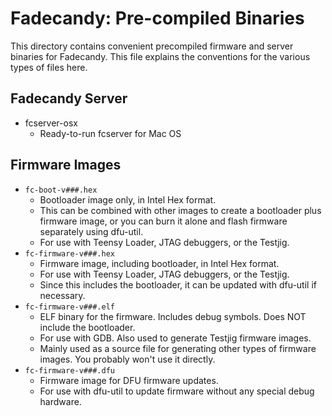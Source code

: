 Fadecandy: Pre-compiled Binaries
================================

This directory contains convenient precompiled firmware and server binaries for Fadecandy. This file explains the conventions for the various types of files here.

Fadecandy Server
----------------

* fcserver-osx
  * Ready-to-run fcserver for Mac OS

Firmware Images
---------------

* `fc-boot-v###.hex`
  * Bootloader image only, in Intel Hex format.
  * This can be combined with other images to create a bootloader plus firmware image, or you can burn it alone and flash firmware separately using dfu-util.
  * For use with Teensy Loader, JTAG debuggers, or the Testjig.
* `fc-firmware-v###.hex`
  * Firmware image, including bootloader, in Intel Hex format.
  * For use with Teensy Loader, JTAG debuggers, or the Testjig.
  * Since this includes the bootloader, it can be updated with dfu-util if necessary.
* `fc-firmware-v###.elf`
  * ELF binary for the firmware. Includes debug symbols. Does NOT include the bootloader.
  * For use with GDB. Also used to generate Testjig firmware images.
  * Mainly used as a source file for generating other types of firmware images. You probably won't use it directly.
* `fc-firmware-v###.dfu`
  * Firmware image for DFU firmware updates.
  * For use with dfu-util to update firmware without any special debug hardware.
  
